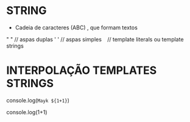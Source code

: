 # STRING

* Cadeia de caracteres (ABC) , que formam textos

" " // aspas duplas
' ' // aspas simples
` ` // template literals ou template strings


# INTERPOLAÇÃO TEMPLATES STRINGS

console.log(`Mayk ${1+1}`)

console.log(1+1)